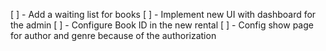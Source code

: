 [ ] - Add a waiting list for books
[ ] - Implement new UI with dashboard for the admin
[ ] - Configure Book ID in the new rental 
[ ] - Config show page for author and genre because of the authorization
